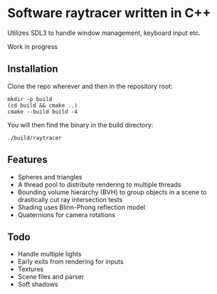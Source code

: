 # Software raytracer written in C++
Utilizes SDL3 to handle window management, keyboard input etc.

Work in progress

## Installation
Clone the repo wherever and then in the repository root:
```
mkdir -p build
(cd build && cmake ..)
cmake --build build -4
```
You will then find the binary in the build directory:
```
./build/raytracer
```

## Features

- Spheres and triangles
- A thread pool to distribute rendering to multiple threads
- Bounding volume hierarchy (BVH) to group objects in a scene to drastically cut ray intersection tests
- Shading uses Blinn-Phong reflection model
- Quaternions for camera rotations

## Todo

- Handle multiple lights
- Early exits from rendering for inputs
- Textures
- Scene files and parser
- Soft shadows
